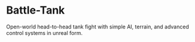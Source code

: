 # Battle-Tank
Open-world head-to-head tank fight with simple AI, terrain, and advanced control systems in unreal form.
